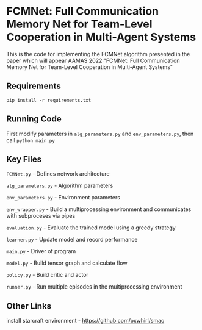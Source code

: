 # FCMNet: Full Communication Memory Net for Team-Level Cooperation in Multi-Agent Systems
This is the code for implementing the FCMNet algorithm presented in the paper which will appear AAMAS 2022:"FCMNet: Full Communication Memory Net for Team-Level Cooperation in Multi-Agent Systems"

## Requirements
```
pip install -r requirements.txt
```

## Running Code
First modify parameters in ```alg_parameters.py``` and ```env_parameters.py```, then call ```python main.py```

## Key Files
```FCMNet.py``` - Defines network architecture

```alg_parameters.py``` - Algorithm parameters

```env_parameters.py``` - Environment parameters

```env_wrapper.py``` - Build a multiprocessing environment and communicates with subproceses via pipes

```evaluation.py``` - Evaluate the trained model using a greedy strategy

```learner.py``` - Update model and record performance

```main.py``` - Driver of program

```model.py``` - Build tensor graph and calculate flow

```policy.py``` - Build critic and actor

```runner.py``` - Run multiple episodes in the multiprocessing environment

## Other Links
install starcraft environment - https://github.com/oxwhirl/smac
